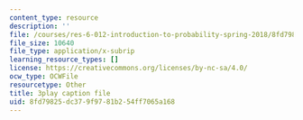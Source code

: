 ```yaml
---
content_type: resource
description: ''
file: /courses/res-6-012-introduction-to-probability-spring-2018/8fd79825dc379f9781b254ff7065a168_7_livg-uaVs.srt
file_size: 10640
file_type: application/x-subrip
learning_resource_types: []
license: https://creativecommons.org/licenses/by-nc-sa/4.0/
ocw_type: OCWFile
resourcetype: Other
title: 3play caption file
uid: 8fd79825-dc37-9f97-81b2-54ff7065a168
---
```

